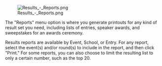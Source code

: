 <figure>
<img src="Results_-_Reports.png" title="Results_-_Reports.png" />
<figcaption>Results_-_Reports.png</figcaption>
</figure>

The "Reports" menu option is where you generate printouts for any kind
of result set you need, including lists of entries, speaker awards, and
sweepstakes for an awards ceremony.

Results reports are available by Event, School, or Entry. For any
report, select the event(s) and/or round(s) to include in the report,
and then click "Print." For some reports, you can also choose to limit
the resulting list to only a certain number, such as the top 20.